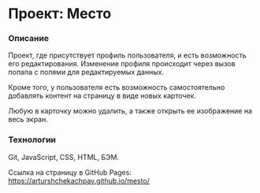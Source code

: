 # Проект: Место

### Описание

Проект, где присутствует профиль пользователя, и есть возможность его редактирования. Изменение профиля происходит через вызов попапа с полями для редактируемых данных.

Кроме того, у пользователя есть возможность самостоятельно добавлять контент на страницу в виде новых карточек. 

Любую в карточку можно удалить, а также открыть ее изображение на весь экран.

### Технологии

Git, JavaScript, СSS, HTML, БЭМ.

Сcылка на страницу в GitHub Pages: https://arturshchekachpav.github.io/mesto/
